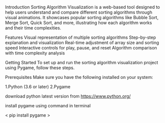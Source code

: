 Introduction
Sorting Algorithm Visualization is a web-based tool designed to help users understand and 
compare different sorting algorithms through visual animations.
It showcases popular sorting algorithms like Bubble Sort, Merge Sort, Quick Sort, 
and more, illustrating how each algorithm works and their time complexities.

Features
Visual representation of multiple sorting algorithms
Step-by-step explanation and visualization
Real-time adjustment of array size and sorting speed
Interactive controls for play, pause, and reset
Algorithm comparison with time complexity analysis

Getting Started
To set up and run the sorting algorithm visualization project using Pygame, follow these steps.

Prerequisites
Make sure you have the following installed on your system:

1.Python (3.6 or later)
2.Pygame


download python latest version from
https://www.python.org/

install pygame using command in terminal 


<  pip install pygame  >

